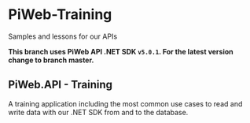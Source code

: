 # PiWeb-Training

Samples and lessons for our APIs

**This branch uses PiWeb API .NET SDK `v5.0.1`. For the latest version change to branch master.**

## PiWeb.API - Training

A training application including the most common use cases to read and write data with our .NET SDK from and to the database.
